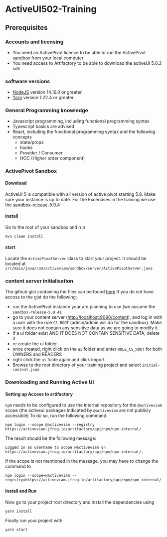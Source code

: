 # ActiveUI502-Training

## Prerequisites
### Accounts and licensing
- You need an ActivePivot licence to be able to run the ActivePivot sandbox from your local computer
- You need access to Artifactory to be able to download the activeUI 5.0.2 sdk


### software versions
 - [NodeJS](https://nodejs.org/en/download/) version 14.16.0 or greater
 - [Yarn](https://classic.yarnpkg.com/en/docs/install#windows-stable) version 1.22.4 or greater

### General Programming knowledge
- Javascript programming, including functional programming syntax
- Typescript basics are advised
- React, including the functional programming syntax and the following concepts
  - state/props
  - hooks
  - Provider / Consumer
  - HOC (Higher order component)

 
### ActivePivot Sandbox
#### Download
ActiveUI 5 is compatible with all version of active pivot starting 5.8. Make sure your instance is up to date. For the Excercises in the training we use the [sandbox-release-5.9.4](https://artifacts.activeviam.com/share/ActivePivot_stable/5.9.4/jdk11/)
#### install
Go to the root of your sandbox and run
```shell
mvn clean install
```
#### start
Locate the `ActivePivotServer` class to start your project. It should be located at `src/main/java/com/activeviam/sandbox/server/ActivePivotServer.java`

### content server initialisation
The github gist containing the files can be found [here](https://github.com/activeviam/activeui/blob/master/internal-docs/content-server-initialization.md)
If you do not have access to the gist do the following:
- run the ActivePivot instance your are planning to use (we assume the `sandbox-release-5.9.4`).
- go to your content server ([http://localhost:9090/content](http://localhost:9090/content)), and log in with a user with the role `CS_ROOT` (admin/admin will do for the sandbox). Make sure it does not contain any sensitive data as we are going to modify it.
- if a ui folder exist AND IT DOES NOT CONTAIN SENSITIVE DATA, delete it
- re create the ui folder
- once created,  right click on the `ui` folder and enter `ROLE_CS_ROOT` for both OWNERS and READERS
- right click the `ui` folde again and click import 
- Browse to the root directory of your training project and select `initial-content.json`

### Downloading  and Running Active UI
#### Setting up Access to artifactory
`npm` needs to be configured to use the internal repository for the `@activeviam` scope (the activeui packages indicated by `@activeviam` are not publicly accessible)
To do so,  run the following command:
```shell
npm login --scope @activeviam --registry https://activeviam.jfrog.io/artifactory/api/npm/npm-internal/
```
The result should be the following message:
```shell
Logged in as username to scope @activeviam on https://activeviam.jfrog.io/artifactory/api/npm/npm-internal/.
```

If the scope is not mentioned in the message, you may have to change the command to

```shell
npm login --scope=@activeviam --registry=https://activeviam.jfrog.io/artifactory/api/npm/npm-internal/
```
#### Install and Run
Now go to your project root directory and install the dependencies using
```shell
yarn install
```
Finally run your project with
```shell
yarn start
```
